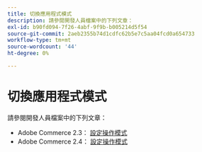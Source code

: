 ```yaml
---
title: 切換應用程式模式
description: 請參閱開發人員檔案中的下列文章：
exl-id: b90fd094-7f26-4abf-9f9b-b005214d5f54
source-git-commit: 2aeb2355b74d1cdfc62b5e7c5aa04fcd0a654733
workflow-type: tm+mt
source-wordcount: '44'
ht-degree: 0%

---
```


# 切換應用程式模式

請參閱開發人員檔案中的下列文章：

* Adobe Commerce 2.3： [設定操作模式](https://experienceleague.adobe.com/zh-hant/docs/commerce-operations/configuration-guide/cli/set-mode)
* Adobe Commerce 2.4： [設定操作模式](https://experienceleague.adobe.com/zh-hant/docs/commerce-operations/configuration-guide/cli/set-mode)
